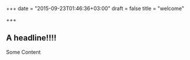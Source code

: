 +++
date = "2015-09-23T01:46:36+03:00"
draft = false
title = "welcome"

+++

## A headline!!!!

Some Content
